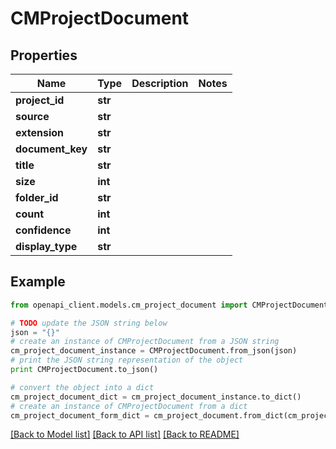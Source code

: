 # CMProjectDocument


## Properties
Name | Type | Description | Notes
------------ | ------------- | ------------- | -------------
**project_id** | **str** |  | 
**source** | **str** |  | 
**extension** | **str** |  | 
**document_key** | **str** |  | 
**title** | **str** |  | 
**size** | **int** |  | 
**folder_id** | **str** |  | 
**count** | **int** |  | 
**confidence** | **int** |  | 
**display_type** | **str** |  | 

## Example

```python
from openapi_client.models.cm_project_document import CMProjectDocument

# TODO update the JSON string below
json = "{}"
# create an instance of CMProjectDocument from a JSON string
cm_project_document_instance = CMProjectDocument.from_json(json)
# print the JSON string representation of the object
print CMProjectDocument.to_json()

# convert the object into a dict
cm_project_document_dict = cm_project_document_instance.to_dict()
# create an instance of CMProjectDocument from a dict
cm_project_document_form_dict = cm_project_document.from_dict(cm_project_document_dict)
```
[[Back to Model list]](../README.md#documentation-for-models) [[Back to API list]](../README.md#documentation-for-api-endpoints) [[Back to README]](../README.md)


